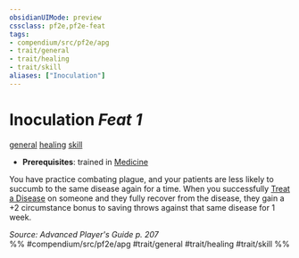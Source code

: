 ```yaml
---
obsidianUIMode: preview
cssclass: pf2e,pf2e-feat
tags:
- compendium/src/pf2e/apg
- trait/general
- trait/healing
- trait/skill
aliases: ["Inoculation"]
---
```

# Inoculation  *Feat 1*  
[general](../../rules/traits/general.md)  [healing](../../rules/traits/healing.md)  [skill](../../rules/traits/skill.md)  

- **Prerequisites**: trained in [Medicine](../skills.md#Medicine)

You have practice combating plague, and your patients are less likely to succumb to the same disease again for a time. When you successfully [Treat a Disease](../../rules/actions/treat-disease.md) on someone and they fully recover from the disease, they gain a +2 circumstance bonus to saving throws against that same disease for 1 week.

*Source: Advanced Player's Guide p. 207*  
%% #compendium/src/pf2e/apg #trait/general #trait/healing #trait/skill %%